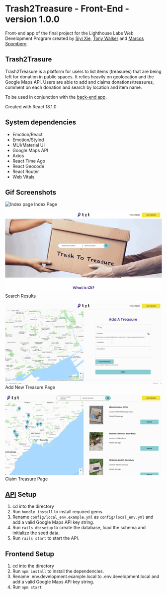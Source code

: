 # Trash2Treasure - Front-End - version 1.0.0

Front-end app of the final project for the Lighthouse Labs Web Development Program created by [Siyi Xie](https://github.com/isissi), [Tony Walker](https://github.com/TonyWalker101) and [Marcos Spomberg](https://github.com/spomberg).

## Trash2Trasure
Trash2Treasure is a platform for users to list items (treasures) that are being left for donation in public spaces. It relies heavily on geolocation and the Google Maps API. Users are able to add and claims donations/treasures, comment on each donation and search by location and item name.

To be used in conjunction with the [back-end app](https://github.com/TonyWalker101/trash2treasure-api).

Created with React 18.1.0

## System dependencies
- Emotion/React
- Emotion/Styled
- MUI/Material UI
- Google Maps API
- Axios
- React Time Ago
- React Geocode
- React Router
- Web Vitals

## Gif Screenshots
![Index page](https://github.com/TonyWalker101/trash2treasure/blob/master/public/images/index.gif?raw=true "Index page")
Index Page

![Search results](https://github.com/TonyWalker101/trash2treasure/blob/master/public/images/sesarch.gif?raw=true "Search results")
Search Results

![Donation page](https://github.com/TonyWalker101/trash2treasure/blob/master/public/images/add-new.gif?raw=true "Donation page")
Add New Treasure Page

![Claim donation page](https://github.com/TonyWalker101/trash2treasure/blob/master/public/images/claim.gif?raw=true "Claim donation page")
Claim Treasure Page


## [API](https://github.com/TonyWalker101/trash2treasure-api) Setup
1. cd into the directory 
2. Run `bundle install` to install required gems
3. Rename `config/local_env.example.yml` as `config/local_env.yml` and add a valid Google Maps API key string.
4. Run `rails db:setup` to create the database, load the schema and initialize the seed data.
5. Run `rails start` to start the API.

## Frontend Setup
1. cd into the directory 
2. Run `npm install` to install the dependencies.
3. Rename .env.development.example.local to .env.development.local and add a valid Google Maps API key string.
4. Run `npm start`
